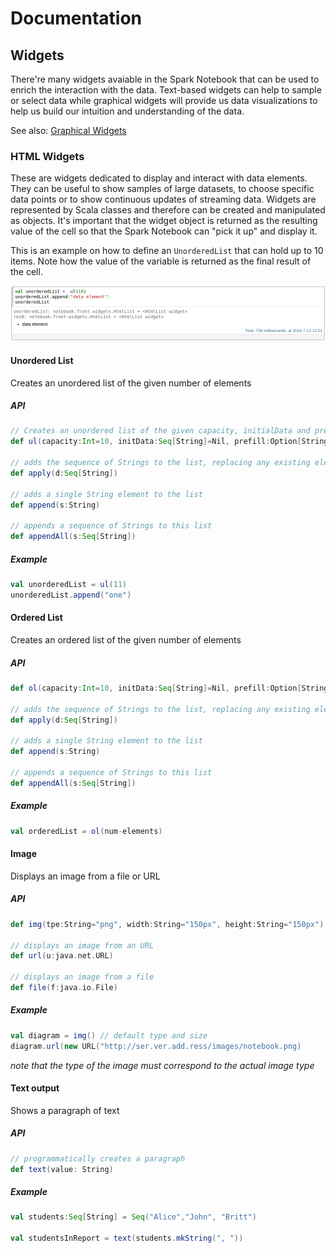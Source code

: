 # Documentation

## Widgets

There're many widgets avaiable in the Spark Notebook that can be used to enrich the interaction with the data.  Text-based widgets can help to sample or select data while graphical widgets will provide us data visualizations to help us build our intuition and understanding of the data. 

See also: [Graphical Widgets](./widgets_viz.md)

### HTML Widgets

These are widgets dedicated to display and interact with data elements. They can be useful to show samples of large datasets, to choose specific data points or to show continuous updates of streaming data.
Widgets are represented by Scala classes and therefore can be created and manipulated as objects.
It's important that the widget object is returned  as the resulting value of the cell so that the Spark Notebook can "pick it up" and display it.

This is an example on how to define an `UnorderedList` that can hold up to 10 items. Note how the value of the variable is returned as the final result of the cell.

![unordered list](./images/unordered-list.png)

#### Unordered List
Creates an unordered list of the given number of elements

##### API
```scala
// Creates an unordered list of the given capacity, initialData and prefill
def ul(capacity:Int=10, initData:Seq[String]=Nil, prefill:Option[String]=None)

// adds the sequence of Strings to the list, replacing any existing elements
def apply(d:Seq[String])

// adds a single String element to the list 
def append(s:String)

// appends a sequence of Strings to this list
def appendAll(s:Seq[String]) 
```

##### Example

```scala
val unorderedList = ul(11)
unorderedList.append("one")
```

#### Ordered List
Creates an ordered list of the given number of elements

##### API
```scala
def ol(capacity:Int=10, initData:Seq[String]=Nil, prefill:Option[String]=None)

// adds the sequence of Strings to the list, replacing any existing elements
def apply(d:Seq[String])

// adds a single String element to the list 
def append(s:String)

// appends a sequence of Strings to this list
def appendAll(s:Seq[String]) 
```

##### Example
```scala
val orderedList = ol(num-elements)
```

#### Image
Displays an image from a file or URL

##### API

```scala
def img(tpe:String="png", width:String="150px", height:String="150px")

// displays an image from an URL
def url(u:java.net.URL)

// displays an image from a file
def file(f:java.io.File)
```

##### Example

```scala
val diagram = img() // default type and size
diagram.url(new URL("http://ser.ver.add.ress/images/notebook.png)
```
_note that the type of the image must correspond to the actual image type_


#### Text output
Shows a paragraph of text

##### API

```scala
// programmatically creates a paragraph
def text(value: String)

```

##### Example

```scala
val students:Seq[String] = Seq("Alice","John", "Britt")

val studentsInReport = text(students.mkString(", "))

```

